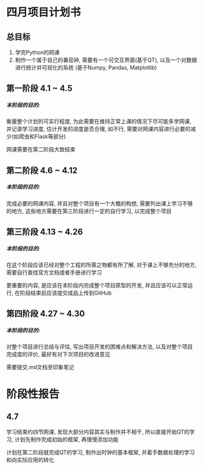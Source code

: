# 四月项目计划书



## 总目标

1. 学完Python的网课
2. 制作一个属于自己的番茄钟, 需要有一个可交互界面(基于QT), 以及一个对数据进行统计并可视化的系统 (基于Numpy, Pandas, Matplotlib)



## 第一阶段 4.1 ~ 4.5

##### 本阶段的目的:

衡量整个计划的可实行程度, 为此需要在维持正常上课的情况下尽可能多学网课, 并记录学习进度, 估计开发的进度是否合理, 如不行, 需要对网课内容进行必要的减少(如爬虫和Flask等部分)

网课需要在第二阶段大致结束



## 第二阶段 4.6 ~ 4.12

##### 本阶段的目的: 

完成必要的网课内容, 并且对整个项目有一个大概的构想, 需要列出课上学习不够的地方, 这些地方需要在第三阶段进行一定的自行学习, 以完成整个项目





## 第三阶段 4.13 ~ 4.26

##### 本阶段的目的:

在这个阶段应该已经对整个工程的所需之物都有所了解, 对于课上不够充分的地方, 需要自行查找官方文档或者手册进行学习

更重要的内容, 是应该在本阶段内完成整个项目原型的开发, 并且应该可以正常运行, 在阶段结束前应该提交成品上传到GitHub





## 第四阶段 4.27 ~ 4.30

##### 本阶段的目的:

对整个项目进行总结与评估, 写出项目开发的困难点和解决方法, 以及对整个项目完成度的评价, 最好有对下次项目的改进意见

需要提交.md文档至印象笔记





# 阶段性报告



## 4.7

学习结束约四节网课, 发现大部分内容其实与制作并不相干, 所以直接开始QT的学习, 计划先制作完成初始的框架, 再慢慢添加功能

计划在第二阶段就完成QT的学习, 制作出时钟的基本框架, 并着手数据处理的学习和向实际应用的转化